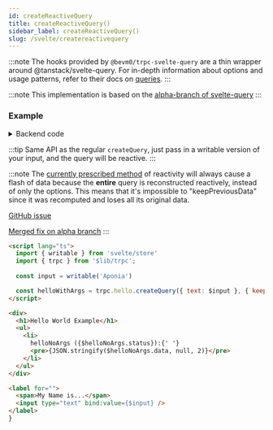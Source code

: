 ```yaml
---
id: createReactiveQuery
title: createReactiveQuery()
sidebar_label: createReactiveQuery()
slug: /svelte/createreactivequery
---
```


:::note
The hooks provided by `@bevm0/trpc-svelte-query` are a thin wrapper around @tanstack/svelte-query.
For in-depth information about options and usage patterns,
refer to their docs on [queries](https://tanstack.com/query/v4/docs/svelte/overview#available-functions).
:::

:::note
This implementation is based on the 
[alpha-branch of svelte-query](https://github.com/TanStack/query/blob/alpha/packages/svelte-query/src/createBaseQuery.ts)
:::

### Example

<details><summary>Backend code</summary>

```tsx title='src/lib/server/trpc.ts'
import { z } from 'zod';
import { initTRPC } from '@trpc/server';

export const t = initTRPC.create();

export const appRouter = t.router({
  // Create procedure at path 'hello'
  hello: t.procedure
    // using zod schema to validate and infer input values
    .input(
      z
        .object({
          text: z.string().nullish(),
        })
        .nullish(),
    )
    .query(({ input }) => {
      return {
        greeting: `hello ${input?.text ?? 'world'}`,
      };
    }),
});
```
</details>

:::tip
Same API as the regular `createQuery`, just pass in a writable version of your input,
and the query will be reactive.
:::

:::note
The [currently prescribed method](https://tanstack.com/query/latest/docs/svelte/reactivity)
of reactivity will always cause a flash of data because the **entire** 
query is reconstructed reactively, instead of only the options. 
This means that it's impossible to "keepPreviousData" since it was recomputed and loses all its original data.

[GitHub issue](https://github.com/TanStack/query/issues/4851)

[Merged fix on alpha branch](https://github.com/TanStack/query/pull/5050)
:::

```html title='src/routes/+page.svelte'
<script lang="ts">
  import { writable } from 'svelte/store'
  import { trpc } from '$lib/trpc';
  
  const input = writable('Aponia')

  const helloWithArgs = trpc.hello.createQuery({ text: $input }, { keepPreviousData: true });
</script>

<div>
  <h1>Hello World Example</h1>
  <ul>
    <li>
      helloNoArgs ({$helloNoArgs.status}):{' '}
      <pre>{JSON.stringify($helloNoArgs.data, null, 2)}</pre>
    </li>
  </ul>
</div>

<label for="">
  <span>My Name is...</span>
  <input type="text" bind:value={$input} />
</label>
}
```
